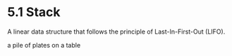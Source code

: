 # 5.1 Stack
A linear data structure that follows the principle of Last-In-First-Out (LIFO).

a pile of plates on a table
